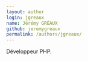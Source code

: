 ```yaml
---
layout: author
login: jgreaux
name: Jérémy GRÉAUX
github: jeremygreaux
permalink: /authors/jgreaux/
---
```

Développeur PHP.
